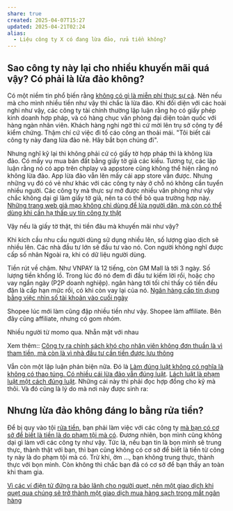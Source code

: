 ```yaml
---
share: true
created: 2025-04-07T15:27
updated: 2025-04-21T02:24
alias:
  - Liệu công ty X có đang lừa đảo, rửa tiền không?
---
```

## Sao công ty này lại cho nhiều khuyến mãi quá vậy? Có phải là lừa đảo không?
Có một niềm tin phổ biến rằng [không có gì là miễn phí thực sự cả](../../%F0%9F%93%9CT%C3%A0i%20nguy%C3%AAn/Ni%E1%BB%81m%20tin,%20di%E1%BB%85n%20ng%C3%B4n/Ti%E1%BB%81n/Kh%C3%B4ng%20c%C3%B3%20g%C3%AC%20l%C3%A0%20mi%E1%BB%85n%20ph%C3%AD%20th%E1%BB%B1c%20s%E1%BB%B1%20c%E1%BA%A3.md). Nên nếu mà cho mình nhiều tiền như vậy thì chắc là lừa đảo. Khi đối diện với các hoài nghi như vậy, các công ty tài chính thường lập luận rằng họ có giấy phép kinh doanh hợp pháp, và có hàng chục văn phòng đại diện toàn quốc với hàng ngàn nhân viên. Khách hàng nghi ngờ thì cứ mời lên trụ sở công ty để kiểm chứng. Thậm chí cứ việc đi tố cáo công an thoải mái. "Tôi biết cái công ty này đang lừa đảo nè. Hãy bắt bọn chúng đi".

Nhưng nghĩ kỹ lại thì không phải cứ có giấy tờ hợp pháp thì là không lừa đảo. Có mấy vụ mua bán đất bằng giấy tờ giả các kiểu. Tương tự, các lập luận rằng nó có app trên chplay và appstore cũng không thể hiện rằng nó không lừa đảo. App lừa đảo vẫn lên mấy cái app store vẫn được. Nhưng những vụ đó có vẻ như khác với các công ty này ở chỗ nó không cần tuyển nhiều người. Các công ty mà thực sự mở được nhiều văn phòng như vậy chắc không dại gì làm giấy tờ giả, nên ta có thể bỏ qua trường hợp này.
[Những trang web giả mạo không chỉ dùng để lừa người dân, mà còn có thể dùng khi cần hạ thấp uy tín công ty thật](./Nh%E1%BB%AFng%20trang%20web%20gi%E1%BA%A3%20m%E1%BA%A1o%20kh%C3%B4ng%20ch%E1%BB%89%20d%C3%B9ng%20%C4%91%E1%BB%83%20l%E1%BB%ABa%20ng%C6%B0%E1%BB%9Di%20d%C3%A2n,%20m%C3%A0%20c%C3%B2n%20c%C3%B3%20th%E1%BB%83%20d%C3%B9ng%20khi%20c%E1%BA%A7n%20h%E1%BA%A1%20th%E1%BA%A5p%20uy%20t%C3%ADn%20c%C3%B4ng%20ty%20th%E1%BA%ADt.md)

Vậy nếu là giấy tờ thật, thì tiền đâu mà khuyến mãi như vậy?

Khi kích cầu nhu cầu người dùng sử dụng nhiều lên, số lượng giao dịch sẽ nhiều lên. Các nhà đầu tư lớn sẽ đầu tư vào nó. Con người không nghĩ được cấp số nhân
Ngoài ra, khi có dữ liệu người dùng. 

Tiền rút về chậm. Như VNPAY là 12 tiếng, còn GM Mall là tới 3 ngày. Số lượng tiền khổng lồ. Trong lúc đó nó đem đi đầu tư kiếm lời rồi, hoặc cho vay ngắn ngày (P2P doanh nghiệp). ngân hàng tới tối chỉ thấy có tiền đều đặn là cấp hạn mức rồi, có khi còn vay lại của nó.
[Ngân hàng cấp tín dụng bằng việc nhìn số tài khoản vào cuối ngày](./T%E1%BB%95%20ch%E1%BB%A9c%20t%C3%ADn%20d%E1%BB%A5ng/Ng%C3%A2n%20h%C3%A0ng,%20%C4%91i%E1%BB%83m%20t%C3%ADn%20d%E1%BB%A5ng/Ng%C3%A2n%20h%C3%A0ng%20c%E1%BA%A5p%20t%C3%ADn%20d%E1%BB%A5ng%20b%E1%BA%B1ng%20vi%E1%BB%87c%20nh%C3%ACn%20s%E1%BB%91%20t%C3%A0i%20kho%E1%BA%A3n%20v%C3%A0o%20cu%E1%BB%91i%20ng%C3%A0y.md)


Shopee lúc mới làm cũng đập nhiều tiền như vậy. 
Shopee làm affiliate. Bên đây cũng affiliate, nhưng có gom nhóm. 

Nhiều người từ momo qua. Nhẵn mặt với nhau

Xem thêm:: [Công ty ra chính sách khó cho nhân viên không đơn thuần là vì tham tiền, mà còn là vì nhà đầu tư cần tiền được lưu thông](./C%C3%B4ng%20ty%20ra%20ch%C3%ADnh%20s%C3%A1ch%20kh%C3%B3%20cho%20nh%C3%A2n%20vi%C3%AAn%20kh%C3%B4ng%20%C4%91%C6%A1n%20thu%E1%BA%A7n%20l%C3%A0%20v%C3%AC%20tham%20ti%E1%BB%81n,%20m%C3%A0%20c%C3%B2n%20l%C3%A0%20v%C3%AC%20nh%C3%A0%20%C4%91%E1%BA%A7u%20t%C6%B0%20c%E1%BA%A7n%20ti%E1%BB%81n%20%C4%91%C6%B0%E1%BB%A3c%20l%C6%B0u%20th%C3%B4ng.md)

Vẫn còn một lập luận phản biện nữa. Đó là [Làm đúng luật không có nghĩa là không có thao túng. Có nhiều cái lừa đảo vẫn đúng luật](../%C4%90%E1%BA%A1o%20%C4%91%E1%BB%A9c,%20ph%C3%A1p%20lu%E1%BA%ADt.%20Ch%E1%BB%A7%20ngh%C4%A9a%20t%C3%A2n%20t%E1%BB%B1%20do/Lu%E1%BA%ADt/L%C3%A0m%20%C4%91%C3%BAng%20lu%E1%BA%ADt%20kh%C3%B4ng%20c%C3%B3%20ngh%C4%A9a%20l%C3%A0%20kh%C3%B4ng%20c%C3%B3%20thao%20t%C3%BAng.%20C%C3%B3%20nhi%E1%BB%81u%20c%C3%A1i%20l%E1%BB%ABa%20%C4%91%E1%BA%A3o%20v%E1%BA%ABn%20%C4%91%C3%BAng%20lu%E1%BA%ADt.md). [Lách luật là phạm luật một cách đúng luật](../%C4%90%E1%BA%A1o%20%C4%91%E1%BB%A9c,%20ph%C3%A1p%20lu%E1%BA%ADt.%20Ch%E1%BB%A7%20ngh%C4%A9a%20t%C3%A2n%20t%E1%BB%B1%20do/Lu%E1%BA%ADt/L%C3%A1ch%20lu%E1%BA%ADt%20l%C3%A0%20ph%E1%BA%A1m%20lu%E1%BA%ADt%20m%E1%BB%99t%20c%C3%A1ch%20%C4%91%C3%BAng%20lu%E1%BA%ADt.md). Những cái này thì phải đọc hợp đồng cho kỹ mà thôi. Và đó cũng là lý do mà nơi này được sinh ra:

## Nhưng lừa đảo không đáng lo bằng rửa tiền?
Để bị quy vào tội [rửa tiền](../%CE%9E%20Kh%C3%A1i%20ni%E1%BB%87m/R%E1%BB%ADa%20ti%E1%BB%81n.md), bạn phải làm việc với các công ty [mà bạn có cơ sở để biết là tiền là do phạm tội mà có](https://thuvienphapluat.vn/chinh-sach-phap-luat-moi/vn/ho-tro-phap-luat/tham-nhung/39307/rua-tien-la-gi-trach-nhiem-hinh-su-doi-voi-toi-rua-tien). Đương nhiên, bọn mình cũng không dại gì làm với các công ty như vậy. Tức là, nếu bạn tin là bọn mình sẽ trung thực, thành thật với bạn, thì bạn cũng không có cơ sở để biết là tiền từ công ty này là do phạm tội mà có. Trừ khi, ờm ..., bạn không trung thực, thành thực với bọn mình. Còn không thì chắc bạn đã có cơ sở để bạn thấy an toàn khi tham gia. 

[Vì các ví điện tử đứng ra bảo lãnh cho người quẹt, nên một giao dịch khi quẹt qua chúng sẽ trở thành một giao dịch mua hàng sạch trong mắt ngân hàng](./Trung%20gian%20thanh%20to%C3%A1n/V%C3%AC%20c%C3%A1c%20v%C3%AD%20%C4%91i%E1%BB%87n%20t%E1%BB%AD%20%C4%91%E1%BB%A9ng%20ra%20b%E1%BA%A3o%20l%C3%A3nh%20cho%20ng%C6%B0%E1%BB%9Di%20qu%E1%BA%B9t,%20n%C3%AAn%20m%E1%BB%99t%20giao%20d%E1%BB%8Bch%20khi%20qu%E1%BA%B9t%20qua%20ch%C3%BAng%20s%E1%BA%BD%20tr%E1%BB%9F%20th%C3%A0nh%20m%E1%BB%99t%20giao%20d%E1%BB%8Bch%20mua%20h%C3%A0ng%20s%E1%BA%A1ch%20trong%20m%E1%BA%AFt%20ng%C3%A2n%20h%C3%A0ng.md)